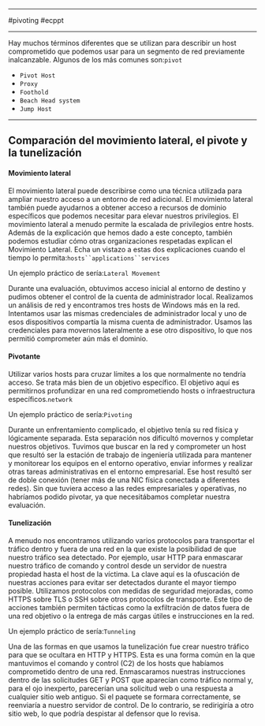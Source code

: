 
------------
#pivoting #ecppt 

-------

Hay muchos términos diferentes que se utilizan para describir un host comprometido que podemos usar para un segmento de red previamente inalcanzable. Algunos de los más comunes son:`pivot`

- `Pivot Host`
- `Proxy`
- `Foothold`
- `Beach Head system`
- `Jump Host`


---------------


## Comparación del movimiento lateral, el pivote y la tunelización

#### Movimiento lateral

El movimiento lateral puede describirse como una técnica utilizada para ampliar nuestro acceso a un entorno de red adicional. El movimiento lateral también puede ayudarnos a obtener acceso a recursos de dominio específicos que podemos necesitar para elevar nuestros privilegios. El movimiento lateral a menudo permite la escalada de privilegios entre hosts. Además de la explicación que hemos dado a este concepto, también podemos estudiar cómo otras organizaciones respetadas explican el Movimiento Lateral. Echa un vistazo a estas dos explicaciones cuando el tiempo lo permita:`hosts``applications``services`

Un ejemplo práctico de sería:`Lateral Movement`

Durante una evaluación, obtuvimos acceso inicial al entorno de destino y pudimos obtener el control de la cuenta de administrador local. Realizamos un análisis de red y encontramos tres hosts de Windows más en la red. Intentamos usar las mismas credenciales de administrador local y uno de esos dispositivos compartía la misma cuenta de administrador. Usamos las credenciales para movernos lateralmente a ese otro dispositivo, lo que nos permitió comprometer aún más el dominio.


#### Pivotante

Utilizar varios hosts para cruzar límites a los que normalmente no tendría acceso. Se trata más bien de un objetivo específico. El objetivo aquí es permitirnos profundizar en una red comprometiendo hosts o infraestructura específicos.`network`

Un ejemplo práctico de sería:`Pivoting`

Durante un enfrentamiento complicado, el objetivo tenía su red física y lógicamente separada. Esta separación nos dificultó movernos y completar nuestros objetivos. Tuvimos que buscar en la red y comprometer un host que resultó ser la estación de trabajo de ingeniería utilizada para mantener y monitorear los equipos en el entorno operativo, enviar informes y realizar otras tareas administrativas en el entorno empresarial. Ese host resultó ser de doble conexión (tener más de una NIC física conectada a diferentes redes). Sin que tuviera acceso a las redes empresariales y operativas, no habríamos podido pivotar, ya que necesitábamos completar nuestra evaluación.

#### Tunelización

A menudo nos encontramos utilizando varios protocolos para transportar el tráfico dentro y fuera de una red en la que existe la posibilidad de que nuestro tráfico sea detectado. Por ejemplo, usar HTTP para enmascarar nuestro tráfico de comando y control desde un servidor de nuestra propiedad hasta el host de la víctima. La clave aquí es la ofuscación de nuestras acciones para evitar ser detectados durante el mayor tiempo posible. Utilizamos protocolos con medidas de seguridad mejoradas, como HTTPS sobre TLS o SSH sobre otros protocolos de transporte. Este tipo de acciones también permiten tácticas como la exfiltración de datos fuera de una red objetivo o la entrega de más cargas útiles e instrucciones en la red.

Un ejemplo práctico de sería:`Tunneling`

Una de las formas en que usamos la tunelización fue crear nuestro tráfico para que se ocultara en HTTP y HTTPS. Esta es una forma común en la que mantuvimos el comando y control (C2) de los hosts que habíamos comprometido dentro de una red. Enmascaramos nuestras instrucciones dentro de las solicitudes GET y POST que aparecían como tráfico normal y, para el ojo inexperto, parecerían una solicitud web o una respuesta a cualquier sitio web antiguo. Si el paquete se formara correctamente, se reenviaría a nuestro servidor de control. De lo contrario, se redirigiría a otro sitio web, lo que podría despistar al defensor que lo revisa.